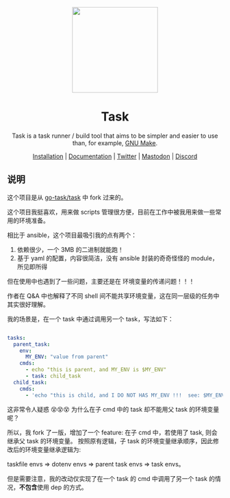 <div align="center">
  <a href="https://taskfile.dev">
    <img src="docs/static/img/logo.svg" width="200px" height="200px" />
  </a>

  <h1>Task</h1>

  <p>
    Task is a task runner / build tool that aims to be simpler and easier to use than, for example, <a href="https://www.gnu.org/software/make/">GNU Make<a>.
  </p>

  <p>
    <a href="https://taskfile.dev/installation/">Installation</a> | <a href="https://taskfile.dev/usage/">Documentation</a> | <a href="https://twitter.com/taskfiledev">Twitter</a> | <a href="https://fosstodon.org/@task">Mastodon</a> | <a href="https://discord.gg/6TY36E39UK">Discord</a>
  </p>
</div>

## 说明

这个项目是从 [go-task/task](https://github.com/go-task/task) 中 fork 过来的。

这个项目我挺喜欢，用来做 scripts 管理很方便，目前在工作中被我用来做一些常用的环境准备。

相比于 ansible，这个项目最吸引我的点有两个： 
1. 依赖很少，一个 3MB 的二进制就能跑！
2. 基于 yaml 的配置，内容很简洁，没有 ansible 封装的奇奇怪怪的 module，所见即所得

但在使用中也遇到了一些问题，主要还是在 环境变量的传递问题！！！

作者在 Q&A 中也解释了不同 shell 间不能共享环境变量，这在同一层级的任务中其实很好理解。

我的场景是，在一个 task 中通过调用另一个 task，写法如下：
```yaml

tasks:
  parent_task:
    env:
      MY_ENV: "value from parent"
    cmds:
      - echo "this is parent, and MY_ENV is $MY_ENV"
      - task: child_task
  child_task:
    cmds:
      - 'echo "this is child, and I DO NOT HAS MY_ENV !!!  see: $MY_ENV"'
```

这非常令人疑惑 😵😵😵 为什么在子 cmd 中的 task 却不能用父 task 的环境变量呢？

所以，我 fork 了一版，增加了一个 feature: 在子 cmd 中，若使用了 task, 则会继承父 task 的环境变量。
按照原有逻辑，子 task 的环境变量继承顺序，因此修改后的环境变量继承逻辑为:

taskfile envs => dotenv envs => parent task envs => task envs。

但是需要注意，我的改动仅实现了在一个 task 的 cmd 中调用了另一个 task 的情况，**不包含**使用 dep 的方式。
